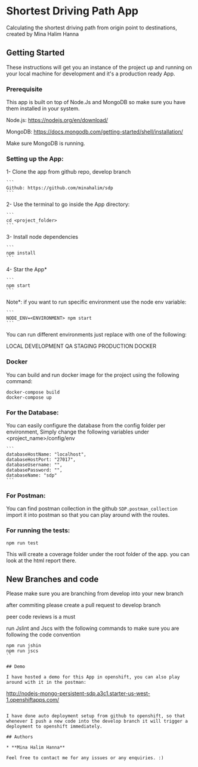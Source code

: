 # Shortest Driving Path App

Calculating the shortest driving path from origin point to destinations, created by Mina Halim Hanna

## Getting Started

These instructions will get you an instance of the project up and running on your local machine for development and it's a production ready App.

### Prerequisite

This app is built on top of Node.Js and MongoDB so make sure you have them installed in your system.

Node.js: https://nodejs.org/en/download/

MongoDB: https://docs.mongodb.com/getting-started/shell/installation/

Make sure MongoDB is running.

### Setting up the App:

1- Clone the app from github repo, develop branch
	
	```
	Github: https://github.com/minahalim/sdp
	```

2- Use the terminal to go inside the App directory:
	
	```
	cd <project_folder>
	```

3- Install node dependencies

	```
	npm install
	```

4- Star the App*

	```
	npm start
	```

Note*: if you want to run specific environment use the node env variable:

	```
	NODE_ENV=<ENVIRONMENT> npm start
	```
You can run different environments just replace <ENVIRONMENT> with one of the following:

LOCAL
DEVELOPMENT
QA
STAGING
PRODUCTION
DOCKER

### Docker

You can build and run docker image for the project using the following command:

```
docker-compose build
docker-compose up
```

### For the Database:

You can easily configure the database from the config folder per environment, Simply change the following variables under <project_name>/config/env<environment>

	```
	databaseHostName: "localhost",
    databaseHostPort: "27017",
    databaseUsername: "",
    databasePassword: "",
    databaseName: "sdp"
    ```

### For Postman:

You can find postman collection in the github `SDP.postman_collection` import it into postman so that you can play around with the routes.

### For running the tests:

```
npm run test
```

This will create a coverage folder under the root folder of the app. you can look at the html report there.

## New Branches and code 

Please make sure you are branching from develop into your new branch

after commiting please create a pull request to develop branch

peer code reviews is a must

run Jslint and Jscs with the following commands to make sure you are following the code convention

```
npm run jshin
npm run jscs
``

## Demo

I have hosted a demo for this App in openshift, you can also play around with it in the postman:

```
http://nodejs-mongo-persistent-sdp.a3c1.starter-us-west-1.openshiftapps.com/
```

I have done auto deployment setup from github to openshift, so that whenever I push a new code into the develop branch it will trigger a deployment to openshift immediately.

## Authors

* **Mina Halim Hanna**

Feel free to contact me for any issues or any enquiries. :)